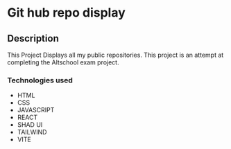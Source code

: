 # Git hub repo display

## Description 
 This Project Displays all my public repositories. This project is an attempt at completing the Altschool exam project.
### Technologies used
 - HTML
 - CSS
 - JAVASCRIPT
 - REACT
 - SHAD UI
 - TAILWIND
 - VITE




